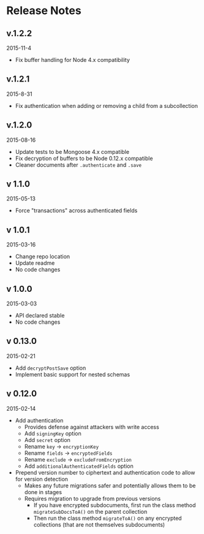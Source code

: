 # Release Notes

## v.1.2.2
2015-11-4
- Fix buffer handling for Node 4.x compatibility


## v.1.2.1
2015-8-31
- Fix authentication when adding or removing a child from a subcollection

## v.1.2.0
2015-08-16
- Update tests to be Mongoose 4.x compatible
- Fix decryption of buffers to be Node 0.12.x compatible
- Cleaner documents after `.authenticate` and `.save`

## v 1.1.0
2015-05-13
- Force "transactions" across authenticated fields

## v 1.0.1
2015-03-16
- Change repo location
- Update readme
- No code changes


## v 1.0.0
2015-03-03
- API declared stable
- No code changes

## v 0.13.0
2015-02-21
- Add `decryptPostSave` option
- Implement basic support for nested schemas


## v 0.12.0
2015-02-14
- Add authentication
	- Provides defense against attackers with write access
	- Add `signingKey` option
	- Add `secret` option
    - Rename `key` -> `encryptionKey`
    - Rename `fields` -> `encryptedFields`
    - Rename `exclude` -> `excludeFromEncryption`
	- Add `additionalAuthenticatedFields` option
- Prepend version number to ciphertext and authentication code to allow for version detection
	- Makes any future migrations safer and potentially allows them to be done in stages
	- Requires migration to upgrade from previous versions
		- If you have encrypted subdocuments, first run the class method `migrateSubDocsToA()` on the parent collection
        - Then run the class method `migrateToA()` on any encrypted collections (that are not themselves subdocuments)
